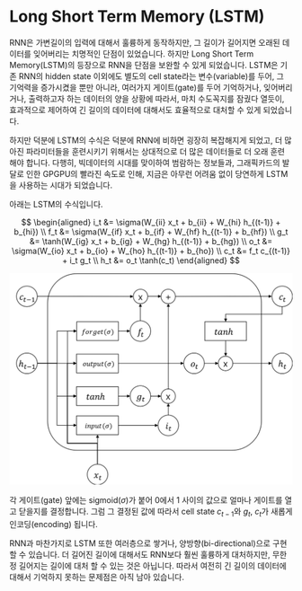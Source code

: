 # Long Short Term Memory (LSTM)

RNN은 가변길이의 입력에 대해서 훌륭하게 동작하지만, 그 길이가 길어지면 오래된 데이터를 잊어버리는 치명적인 단점이 있었습니다. 하지만 Long Short Term Memory(LSTM)의 등장으로 RNN을 단점을 보완할 수 있게 되었습니다. LSTM은 기존 RNN의 hidden state 이외에도 별도의 cell state라는 변수(variable)를 두어, 그 기억력을 증가시켰을 뿐만 아니라, 여러가지 게이트(gate)를 두어 기억하거나, 잊어버리거나, 출력하고자 하는 데이터의 양을 상황에 따라서, 마치 수도꼭지를 잠궜다 열듯이, 효과적으로 제어하여 긴 길이의 데이터에 대해서도 효율적으로 대처할 수 있게 되었습니다.

하지만 덕분에 LSTM의 수식은 덕분에 RNN에 비하면 굉장히 복잡해지게 되었고, 더 많아진 파라미터들을 훈련시키기 위해서는 상대적으로 더 많은 데이터들로 더 오래 훈련 해야 합니다. 다행히, 빅데이터의 시대를 맞이하여 범람하는 정보들과, 그래픽카드의 발달로 인한 GPGPU의 빨라진 속도로 인해, 지금은 아무런 어려움 없이 당연하게 LSTM을 사용하는 시대가 되었습니다.

아래는 LSTM의 수식입니다.

$$
\begin{aligned}
i_t &= \sigma(W_{ii} x_t + b_{ii} + W_{hi} h_{(t-1)} + b_{hi}) \\
f_t &= \sigma(W_{if} x_t + b_{if} + W_{hf} h_{(t-1)} + b_{hf}) \\
g_t &= \tanh(W_{ig} x_t + b_{ig} + W_{hg} h_{(t-1)} + b_{hg}) \\
o_t &= \sigma(W_{io} x_t + b_{io} + W_{ho} h_{(t-1)} + b_{ho}) \\
c_t &= f_t c_{(t-1)} + i_t g_t \\
h_t &= o_t \tanh(c_t)
\end{aligned}
$$

![](./assets/rnn-lstm-architecture.png)

각 게이트(gate) 앞에는 sigmoid($\sigma$)가 붙어 $0$에서 $1$ 사이의 값으로 얼마나 게이트를 열고 닫을지를 결정합니다. 그럼 그 결정된 값에 따라서 cell state $c_{t-1}$와 $g_t$, $c_t$가 새롭게 인코딩(encoding) 됩니다.

RNN과 마찬가지로 LSTM 또한 여러층으로 쌓거나, 양방향(bi-directional)으로 구현할 수 있습니다. 더 길어진 길이에 대해서도 RNN보다 훨씬 훌륭하게 대처하지만, 무한정 길어지는 길이에 대처 할 수 있는 것은 아닙니다. 따라서 여전히 긴 길이의 데이터에 대해서 기억하지 못하는 문제점은 아직 남아 있습니다.